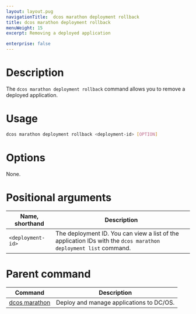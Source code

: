 ```yaml
---
layout: layout.pug
navigationTitle:  dcos marathon deployment rollback
title: dcos marathon deployment rollback
menuWeight: 15
excerpt: Removing a deployed application

enterprise: false
---
```


# Description
The `dcos marathon deployment rollback` command allows you to remove a deployed application.

# Usage

```bash
dcos marathon deployment rollback <deployment-id> [OPTION]
```

# Options

None.

# Positional arguments

| Name, shorthand |  Description |
|---------|-------------|
| `<deployment-id>`   |  The deployment ID. You can view a list of the application IDs with the `dcos marathon deployment list` command. |

# Parent command

| Command | Description |
|---------|-------------|
| [dcos marathon](/dcos/1.11/cli/command-reference/dcos-marathon/) | Deploy and manage applications to DC/OS. |

